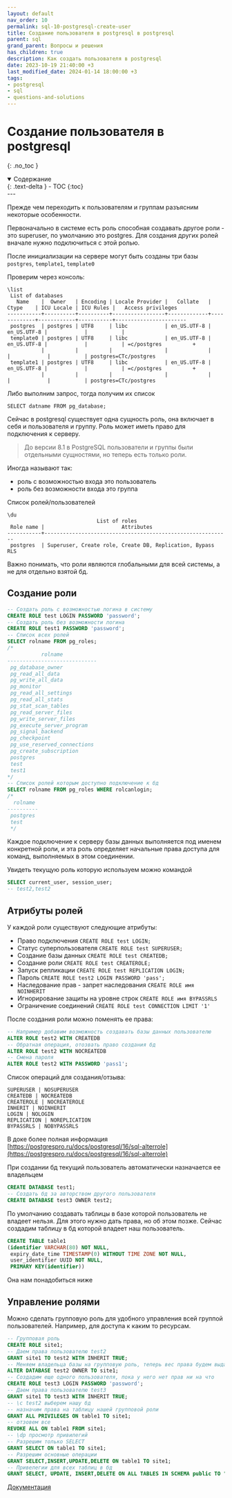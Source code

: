 ```yaml
---
layout: default
nav_order: 10
permalink: sql-10-postgresql-create-user
title: Создание пользователя в postgresql в postgresql
parent: sql
grand_parent: Вопросы и решения
has_children: true
description: Как создать пользователя в postgresql
date: 2023-10-19 21:40:00 +3
last_modified_date: 2024-01-14 18:00:00 +3
tags:
- postgresql
- sql
- questions-and-solutions
---
```


# Создание пользователя в postgresql
{: .no_toc }

<details open markdown="block">
  <summary>
    Содержание
  </summary>
  {: .text-delta }
- TOC
{:toc}
</details>
---

Прежде чем переходить к пользователям и группам разъясним некоторые особенности.

Первоначально в системе есть роль способная создавать другое роли - это superuser,
по умолчанию это postgres. Для создания других ролей вначале нужно подключиться с этой ролью.

После инициализации на сервере могут быть созданы три базы `postgres`, `template1`, `template0`

Проверим через консоль:

````shell
\list
 List of databases
   Name    |  Owner   | Encoding | Locale Provider |   Collate   |    Ctype    | ICU Locale | ICU Rules |   Access privileges   
-----------+----------+----------+-----------------+-------------+-------------+------------+-----------+-----------------------
 postgres  | postgres | UTF8     | libc            | en_US.UTF-8 | en_US.UTF-8 |            |           | 
 template0 | postgres | UTF8     | libc            | en_US.UTF-8 | en_US.UTF-8 |            |           | =c/postgres          +
           |          |          |                 |             |             |            |           | postgres=CTc/postgres
 template1 | postgres | UTF8     | libc            | en_US.UTF-8 | en_US.UTF-8 |            |           | =c/postgres          +
           |          |          |                 |             |             |            |           | postgres=CTc/postgres
````

Либо выполним запрос, тогда получим их список

````shell
SELECT datname FROM pg_database;
````

Сейчас в postgresql существует одна сущность роль, она включает в себя и пользователя и группу.
Роль может иметь право для подключения к серверу.

> До версии 8.1 в PostgreSQL пользователи и группы были отдельными сущностями, но теперь есть только роли.

Иногда называют так: 
- роль с возможностью входа это пользователь
- роль без возможности входа это группа

Список ролей/пользователей

````shell
\du
                             List of roles
 Role name |                         Attributes                         
-----------+------------------------------------------------------------
 postgres  | Superuser, Create role, Create DB, Replication, Bypass RLS
````
 
Важно понимать, что роли являются глобальными для всей системы, а не для отдельно взятой бд.


## Создание роли

````sql
-- Создать роль с возможностью логина в систему
CREATE ROLE test LOGIN PASSWORD 'password';
-- Создать роль без возможности логина
CREATE ROLE test1 PASSWORD 'password';
-- Список всех ролей
SELECT rolname FROM pg_roles;
/* 
           rolname           
-----------------------------
 pg_database_owner
 pg_read_all_data
 pg_write_all_data
 pg_monitor
 pg_read_all_settings
 pg_read_all_stats
 pg_stat_scan_tables
 pg_read_server_files
 pg_write_server_files
 pg_execute_server_program
 pg_signal_backend
 pg_checkpoint
 pg_use_reserved_connections
 pg_create_subscription
 postgres
 test
 test1
*/
-- Список ролей которым доступно подключение к бд
SELECT rolname FROM pg_roles WHERE rolcanlogin;
/*
  rolname  
----------
 postgres
 test
 */
````

Каждое подключение к серверу базы данных выполняется под именем конкретной роли, 
и эта роль определяет начальные права доступа для команд, выполняемых в этом соединении.

Увидеть текущую роль которую используем можно командой

````sql
SELECT current_user, session_user;
-- test2,test2
````

## Атрибуты ролей


У каждой роли существуют следующие атрибуты:

- Право подключения `CREATE ROLE test LOGIN;`
- Статус суперпользователя `CREATE ROLE test SUPERUSER;`
- Создание базы данных `CREATE ROLE test CREATEDB;`
- Создание роли `CREATE ROLE test CREATEROLE;`
- Запуск репликации `CREATE ROLE test REPLICATION LOGIN;`
- Пароль `CREATE ROLE test2 LOGIN PASSWORD 'pass';`
- Наследование прав - запрет наследования `CREATE ROLE имя NOINHERIT`
- Игнорирование защиты на уровне строк `CREATE ROLE имя BYPASSRLS`
- Ограничение соединений `CREATE ROLE test CONNECTION LIMIT '1'`

После создания роли можно поменять ее права:

````sql
-- Например добавим возможность создавать базы данных пользователю
ALTER ROLE test2 WITH CREATEDB
-- Обратная операция, отозвать право создания бд
ALTER ROLE test2 WITH NOCREATEDB 
-- Смена пароля
ALTER ROLE test2 WITH PASSWORD 'pass1';      
````

Список операций для создания/отзыва:

````text
SUPERUSER | NOSUPERUSER
CREATEDB | NOCREATEDB
CREATEROLE | NOCREATEROLE
INHERIT | NOINHERIT
LOGIN | NOLOGIN
REPLICATION | NOREPLICATION
BYPASSRLS | NOBYPASSRLS
````
 
В доке более полная информация [https://postgrespro.ru/docs/postgresql/16/sql-alterrole](https://postgrespro.ru/docs/postgresql/16/sql-alterrole)

При создании бд текущий пользователь автоматически назначается ее владельцем
 
````sql
CREATE DATABASE test1;
-- Создать бд за авторством другого пользователя
CREATE DATABASE test3 OWNER test2;
````
 
По умолчанию создавать таблицы в базе которой пользователь не владеет нельзя. Для этого нужно дать права, но об этом позже.
Сейчас создадим таблицу в бд которой владеет наш пользователь.

````sql
CREATE TABLE table1
(identifier VARCHAR(80) NOT NULL,
 expiry_date_time TIMESTAMP(0) WITHOUT TIME ZONE NOT NULL,
 user_identifier UUID NOT NULL,
 PRIMARY KEY(identifier))
````
 
Она нам понадобиться ниже

## Управление ролями

Можно сделать групповую роль для удобного управления всей группой пользователей. Например, для доступа к каким то ресурсам.

````sql
-- Групповая роль
CREATE ROLE site1;
-- Даем права пользователю test2
GRANT site1 TO test2 WITH INHERIT TRUE;
-- Меняем владельца базы на групповую роль, теперь вес права будем выдавать в ней 
ALTER DATABASE test2 OWNER TO site1;
-- Создадим еще одного пользователя, пока у него нет прав ни на что
CREATE ROLE test3 LOGIN PASSWORD 'password';
-- Даем права пользователю test3
GRANT site1 TO test3 WITH INHERIT TRUE;
-- \c test2 выберем нашу бд
-- назначим права на таблицу нашей групповой роли
GRANT ALL PRIVILEGES ON table1 TO site1;
-- отзовем все
REVOKE ALL ON table1 FROM site1;
-- \dp просмотр привилегий
-- Разрешим только SELECT
GRANT SELECT ON table1 TO site1;
-- Разрешим основные операции
GRANT SELECT,INSERT,UPDATE,DELETE ON table1 TO site1;
-- Привелегии для всех таблиц в бд
GRANT SELECT, UPDATE, INSERT,DELETE ON ALL TABLES IN SCHEMA public TO "site1";
````
  
[Документация](https://postgrespro.ru/docs/postgresql/16/ddl-priv)
